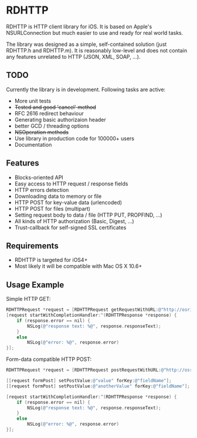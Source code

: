 # RDHTTP 
RDHTTP is HTTP client library for iOS. It is based on Apple's NSURLConnection but much easier to use and 
ready for real world tasks. 

The library was designed as a simple, self-contained solution (just RDHTTP.h and RDHTTP.m). 
It is reasonably low-level and does not contain any features unrelated to HTTP (JSON, XML, SOAP, ...).

## TODO 
Currently the library is in development. Following tasks are active: 

* More unit tests 
* <del>Tested and good 'cancel' method</del>
* RFC 2616 redirect behaviour
* Generating basic authorizaion header
* better GCD / threading options
* <del>NSOperation methods</del>
* Use library in production code for 100000+ users
* Documentation


## Features

* Blocks-oriented API
* Easy access to HTTP request / response fields 
* HTTP errors detection
* Downloading data to memory or file 
* HTTP POST for key-value data (urlencoded)
* HTTP POST for files (multipart)
* Setting request body to data / file (HTTP PUT, PROPFIND, ...)
* All kinds of HTTP authorization (Basic, Digest, ...)
* Trust-callback for self-signed SSL certificates


## Requirements 

* RDHTTP is targeted for iOS4+
* Most likely it will be compatible with Mac OS X 10.6+


## Usage Example

Simple HTTP GET:

```objective-c
RDHTTPRequest *request = [RDHTTPRequest getRequestWithURL:@"http://osric.readdle.com/tests/ok.html"];
[request startWithCompletionHandler:^(RDHTTPResponse *response) {
    if (response.error == nil) {
		NSLog(@"response text: %@", response.responseText);
    }
    else 
        NSLog(@"error: %@", response.error) 
}];
```

Form-data compatible HTTP POST:

```objective-c
RDHTTPRequest *request = [RDHTTPRequest postRequestWithURL:@"http://osric.readdle.com/tests/post-values.php"];

[[request formPost] setPostValue:@"value" forKey:@"fieldName"];
[[request formPost] setPostValue:@"anotherValue" forKey:@"fieldName"];

[request startWithCompletionHandler:^(RDHTTPResponse *response) {
    if (response.error == nil) {
		NSLog(@"response text: %@", response.responseText);
    }
    else 
        NSLog(@"error: %@", response.error) 
}];
```




